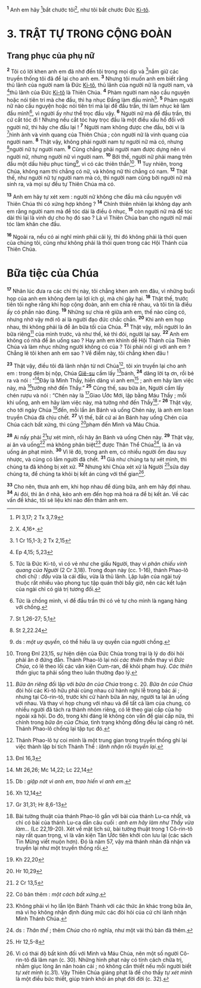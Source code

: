 <sup><b>1</b></sup> Anh em hãy [^1*]bắt chước tôi[^1], như tôi bắt chước Đức [Ki-tô]().


# 3. TRẬT TỰ TRONG CỘNG ĐOÀN

## Trang phục của phụ nữ
<sup><b>2</b></sup> Tôi có lời khen anh em đã nhớ đến tôi trong mọi dịp và [^2*]nắm giữ các truyền thống tôi đã để lại cho anh em. <sup><b>3</b></sup> Nhưng tôi muốn anh em biết rằng thủ lãnh của người nam là Đức [Ki-tô](), thủ lãnh của người nữ là người nam, và [^3*]thủ lãnh của Đức [Ki-tô]() là Thiên Chúa. <sup><b>4</b></sup> Phàm người nam nào cầu nguyện hoặc nói tiên tri mà che đầu, thì hạ nhục Đấng làm đầu mình[^2]. <sup><b>5</b></sup> Phàm người nữ nào cầu nguyện hoặc nói tiên tri mà lại để đầu trần, thì làm nhục kẻ làm đầu mình[^3], vì người ấy như thể trọc đầu vậy. <sup><b>6</b></sup> Người nữ mà để đầu trần, thì cứ cắt tóc đi ! Nhưng nếu cắt tóc hay trọc đầu là một điều xấu hổ đối với người nữ, thì hãy che đầu lại ! <sup><b>7</b></sup> Người nam không được che đầu, bởi vì là [^4*]hình ảnh và vinh quang của Thiên Chúa ; còn người nữ là vinh quang của người nam. <sup><b>8</b></sup> Thật vậy, không phải người nam tự người nữ mà có, nhưng [^5*]người nữ tự người nam. <sup><b>9</b></sup> Cũng chẳng phải người nam được dựng nên vì người nữ, nhưng người nữ vì người nam. <sup><b>10</b></sup> Bởi thế, người nữ phải mang trên đầu một dấu hiệu phục tùng[^4], vì có các thiên thần[^5]. <sup><b>11</b></sup> Tuy nhiên, trong Chúa, không nam thì chẳng có nữ, và không nữ thì chẳng có nam. <sup><b>12</b></sup> Thật thế, như người nữ tự người nam mà có, thì người nam cũng bởi người nữ mà sinh ra, và mọi sự đều tự Thiên Chúa mà có.

<sup><b>13</b></sup> Anh em hãy tự xét xem : người nữ không che đầu mà cầu nguyện với Thiên Chúa thì có xứng hợp không ? <sup><b>14</b></sup> Chính thiên nhiên lại không dạy anh em rằng người nam mà để tóc dài là điều ô nhục, <sup><b>15</b></sup> còn người nữ mà để tóc dài thì lại là vinh dự cho họ đó sao ? Là vì Thiên Chúa ban cho người nữ mái tóc làm khăn che đầu.

<sup><b>16</b></sup> Ngoài ra, nếu có ai nghĩ mình phải cãi lý, thì đó không phải là thói quen của chúng tôi, cũng như không phải là thói quen trong các Hội Thánh của Thiên Chúa.


# Bữa tiệc của Chúa
<sup><b>17</b></sup> Nhân lúc đưa ra các chỉ thị này, tôi chẳng khen anh em đâu, vì những buổi họp của anh em không đem lại lợi ích gì, mà chỉ gây hại. <sup><b>18</b></sup> Thật thế, trước tiên tôi nghe rằng khi họp cộng đoàn, anh em chia rẽ nhau, và tôi tin là điều ấy có phần nào đúng. <sup><b>19</b></sup> Những sự chia rẽ giữa anh em, thế nào cũng có, nhưng nhờ vậy mới rõ ai là người đạo đức chắc chắn. <sup><b>20</b></sup> Khi anh em họp nhau, thì không phải là để ăn bữa tối của Chúa. <sup><b>21</b></sup> Thật vậy, mỗi người lo ăn bữa riêng[^6] của mình trước, và như thế, kẻ thì đói, người lại say. <sup><b>22</b></sup> Anh em không có nhà để ăn uống sao ? Hay anh em khinh dể Hội Thánh của Thiên Chúa và làm nhục những người không có của ? Tôi phải nói gì với anh em ? Chẳng lẽ tôi khen anh em sao ? Về điểm này, tôi chẳng khen đâu !

<sup><b>23</b></sup> Thật vậy, điều tôi đã lãnh nhận từ nơi Chúa[^7], tôi xin truyền lại cho anh em : trong đêm bị nộp, Chúa [Giê-su]() cầm lấy [^6*]bánh, <sup><b>24</b></sup> dâng lời tạ ơn, rồi bẻ ra và nói : “[^7*]Đây là Mình Thầy, hiến dâng vì anh em[^8] ; anh em hãy làm việc này, mà [^8*]tưởng nhớ đến Thầy.” <sup><b>25</b></sup> Cũng thế, sau bữa ăn, Người cầm lấy chén rượu và nói : “Chén này là [^9*]Giao Ước Mới, lập bằng Máu Thầy ; mỗi khi uống, anh em hãy làm việc này, mà tưởng nhớ đến Thầy[^9].” <sup><b>26</b></sup> Thật vậy, cho tới ngày Chúa [^10*]đến, mỗi lần ăn Bánh và uống Chén này, là anh em loan truyền Chúa đã chịu chết. <sup><b>27</b></sup> Vì thế, bất cứ ai ăn Bánh hay uống Chén của Chúa cách bất xứng, thì cũng [^11*]phạm đến Mình và Máu Chúa.

<sup><b>28</b></sup> Ai nấy phải [^12*]tự xét mình, rồi hãy ăn Bánh và uống Chén này. <sup><b>29</b></sup> Thật vậy, ai ăn và uống[^10] mà không phân biệt[^11] được Thân Thể Chúa[^12], là ăn và uống án phạt mình. <sup><b>30</b></sup> Vì lẽ đó, trong anh em, có nhiều người ốm đau suy nhược, và cũng có lắm người đã chết. <sup><b>31</b></sup> Giả như chúng ta tự xét mình, thì chúng ta đã không bị xét xử. <sup><b>32</b></sup> Nhưng khi Chúa xét xử là Người [^13*]sửa dạy chúng ta, để chúng ta khỏi bị kết án cùng với thế gian[^13].

<sup><b>33</b></sup> Cho nên, thưa anh em, khi họp nhau để dùng bữa, anh em hãy đợi nhau. <sup><b>34</b></sup> Ai đói, thì ăn ở nhà, kẻo anh em đến họp mà hoá ra để bị kết án. Về các vấn đề khác, tôi sẽ liệu khi nào đến thăm anh em.

[^1]: X. 4,16+.
[^2]: Tức là Đức Ki-tô, vì có vẻ như che giấu Người, thay vì *phản chiếu vinh quang của Người* (2 Cr 3,18). Trong đoạn này (cc. 1-16), thánh Phao-lô chơi chữ : *đầu* vừa là cái đầu, vừa là thủ lãnh. Lập luận của ngài tuỳ thuộc rất nhiều vào phong tục tập quán thời bấy giờ, nên các kết luận của ngài chỉ có giá trị tương đối.
[^3]: Tức là chồng mình, vì để đầu trần thì có vẻ tự cho mình là ngang hàng với chồng.
[^4]: ds : *một uy quyền*, có thể hiểu là uy quyền của người chồng.
[^5]: Trong Đnl 23,15, sự hiện diện của Đức Chúa trong trại là lý do đòi hỏi phải ăn ở đứng đắn. Thánh Phao-lô lại nói *các thiên thần* thay vì *Đức Chúa*, có lẽ theo lối các văn kiện Cum-ran, để khỏi phạm huý. *Các thiên thần* giục ta phải sống theo luân thường đạo lý.
[^6]: *Bữa ăn riêng* đối lập với *bữa ăn của Chúa* trong c. 20. *Bữa ăn của Chúa* đòi hỏi các Ki-tô hữu phải cùng nhau cử hành nghi lễ trong bác ái ; nhưng tại Cô-rin-tô, trước khi cử hành bữa ăn này, người ta lại ăn uống với nhau. Và thay vì họp chung với nhau và để tất cả làm của chung, có nhiều người đã tách ra thành nhóm riêng, có lẽ theo giai cấp của họ ngoài xã hội. Do đó, trong khi đáng lẽ không còn vấn đề giai cấp nữa, thì chính trong *bữa ăn của Chúa*, tình trạng không đồng đều lại càng rõ nét. Thánh Phao-lô chống lại tập tục đó.
[^7]: Thánh Phao-lô tự coi mình là một trung gian trong truyền thống ghi lại việc thành lập bí tích Thánh Thể : *lãnh nhận* rồi *truyền lại*.
[^8]: Db : *giập nát vì anh em*, *trao hiến vì anh em*.
[^9]: Bài tường thuật của thánh Phao-lô gần với bài của thánh Lu-ca nhất, và chỉ có bài của thánh Lu-ca dẫn câu cuối : *anh em hãy làm như Thầy vừa làm...* (Lc 22,19-20). Xét về mặt lịch sử, bài tường thuật trong 1 Cô-rin-tô này rất quan trọng, vì là văn kiện Tân Ước tiên khởi còn lưu lại (các sách Tin Mừng viết muộn hơn). Đó là năm 57, vậy mà thánh nhân đã nhận và truyền lại như một truyền thống rồi.
[^10]: Có bản thêm : *một cách bất xứng*.
[^11]: Không phải vì họ lẫn lộn Bánh Thánh với các thức ăn khác trong bữa ăn, mà vì họ không nhận định đúng mức các đòi hỏi của cử chỉ lãnh nhận Mình Thánh Chúa.
[^12]: ds : *Thân thể* ; thêm *Chúa* cho rõ nghĩa, như một vài thủ bản đã thêm.
[^13]: Vì có thái độ bất kính đối với Mình và Máu Chúa, nên một số người Cô-rin-tô đã lâm nạn (c. 30). Những hình phạt này có tính cách chữa trị, nhằm giục lòng ăn năn hoán cải ; nó không cần thiết nếu mỗi người biết *tự xét mình* (c.31). Vậy Thiên Chúa giáng phạt là để cho thấy *tự xét mình* là một điều bức thiết, giúp tránh khỏi án phạt đời đời (c. 32).
[^1*]: Pl 3,17; 2 Tx 3,7.9
[^2*]: 1 Cr 15,1-3; 2 Tx 2,15
[^3*]: Ep 4,15; 5,23
[^4*]: St 1,26-27; 5,1
[^5*]: St 2,22.24
[^6*]: Đnl 16,3
[^7*]: Mt 26,26; Mc 14,22; Lc 22,14
[^8*]: Xh 12,14
[^9*]: Gr 31,31; Hr 8,6-13
[^10*]: Kh 22,20
[^11*]: Hr 10,29
[^12*]: 2 Cr 13,5
[^13*]: Hr 12,5-8
